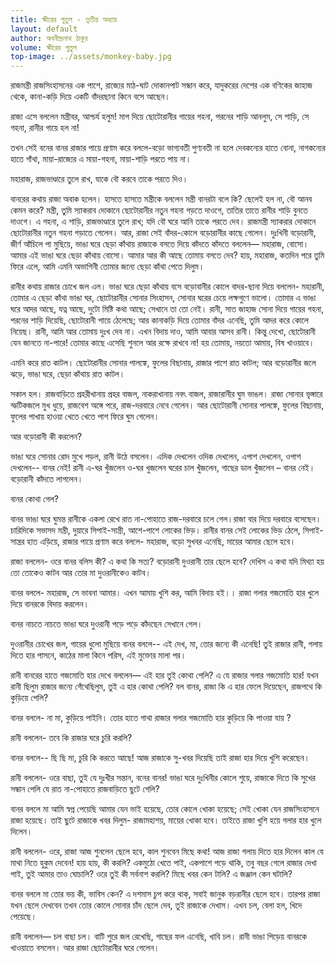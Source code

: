 ```yaml
---
title: ক্ষীরের পুতুল - তৃতীয় অধ্যায়
layout: default
author: অবনীন্দ্রনাথ ঠাকুর
volume: ক্ষীরের পুতুল
top-image: ../assets/monkey-baby.jpg
---
```

রাজমন্ত্রী রাজসিংহাসনের এক পাশে, রাজ্যের মাঠ-ঘাট দোকানপাট সন্ধান করে, যাদুকরের দেশের এক বণিকের জাহাজ থেকে, কানা-কড়ি দিয়ে একটি বাঁদরছানা কিনে বসে আছেন।

রাজা এসে বললেন মন্ত্রীবর, আশ্চর্য হলুম! মাপ দিয়ে ছোটোরানীর গায়ের গহনা, পরনের শাড়ি আনলুম, সে শাড়ি, সে গহনা, রানীর গায়ে হল না!

তখন সেই বনের বানর রাজার পায়ে প্রণাম করে বললে-বড়াে ভাগ্যবতী পুণ্যবতী না হলে দেবকন্যের হাতে বােনা, নাগকন্যের হাতে গাঁথা, মায়া-রাজ্যের এ মায়া-গহনা, মায়া-শাড়ি পরতে পায় না।

মহারাজ, রাজভাণ্ডারে তুলে রাখ, যাকে বৌ করবে তাকে পরতে দিও।

বানরের কথায় রাজা অবাক হলেন। হাসতে হাসতে মন্ত্রীকে বললেন মন্ত্রী বানরটা বলে কি? ছেলেই হল না, বৌ আনব কেমন করে? মন্ত্রী, তুমি স্যাকরাব দোকানে ছোটোরানীর নতুন গহনা গড়তে দাওগে, তাতির তাতে রানীর শাড়ি বুনতে দাওগে। এ গহনা, এ শাড়ি, রাজভাণ্ডারে তুলে রাখ; যদি বৌ ঘরে আনি তাকে পরতে দেব। রাজমন্ত্রী স্যাকরার দোকানে ছোটোরানীর নতুন গহনা গড়াতে গেলেন। আর, রাজা সেই বাঁদর-কোলে বড়ােরানীর কাছে গেলেন। দুঃখিনী বড়ােরানী, জীর্ণ আঁচিলে পা মুছিয়ে, ভাঙা ঘরে ছেড়া কাঁথায় রাজাকে বসতে দিয়ে কাঁদতে কাঁদতে বললেন— মহারাজ, বােসো। আমার এই ভাঙা ঘরে ছেড়া কাঁথায় বােসো। আমার আর কী আছে তােমায় বসতে দেব? হায়, মহারাজ, কতদিন পরে তুমি ফিরে এলে, আমি এমনি অভাগিনী তােমার জন্যে ছেড়া কাঁথা পেতে দিলুম।

রানীর কথায় রাজার চোখে জল এল। ভাঙা ঘরে ছেড়া কাঁথায় বসে বড়ােবানীর কোলে বাদর-ছানা দিয়ে বললেন- মহারানী, তােমার এ ছেড়া কাঁথা ভাঙা ঘর, ছোটোরানীর সােনার সিংহাসন, সােনার ঘরের চেয়ে লক্ষগুণে ভালো। তোমার এ ভাঙা ঘরে আদর আছে, যত্ন আছে, দুটো মিষ্টি কথা আছে; সেখানে তা তাে নেই। রানী, সাত জাহাজ সােনা দিয়ে গায়ের গহনা, পরনের শাড়ি দিয়েছি, ছোটোরানী পায়ে ঠেলেছে; আর কানাকড়ি দিয়ে তােমার বাঁদর এনেছি, তুমি আদর করে কোলে নিয়েছ। রানী, আমি আর তােমায় দুঃখ দেব না। এখন বিদায় দাও, আমি আবার আসব রানী। কিন্তু দেখাে, ছোটোরানী যেন জানতে না-পারে! তােমার কাছে এসেছি শুনলে আর রক্ষে রাখবে না! হয় তােমায়, নয়তাে আমায়, বিষ খাওয়াবে।

এমনি করে রাত কাটল। ছােটোরানীর সােনার পালঙ্কে, ফুলের বিছানায়, রাজার পাশে রাত কাটল; আর বড়োরানীর জলে ঝড়ে, ভাঙা ঘরে, ছেড়া কাঁথায় রাত কাটল।

সকাল হল। রাজবাড়িতে প্রহরীখানায় প্রহর বাজল, নাকরাখানায় নবৎ বাজল, রাজারানীর ঘুম ভাঙল। রাজা সােনার ভৃঙ্গারে স্ফটিকজলে মুখ ধুয়ে, রাজবেশ অঙ্গে পরে, রাজ-দরবারে নেবে গেলেন। আর ছােটোরানী সােনার পালঙ্কে, ফুলের বিছানায়, ফুলের পাখায় হাওয়া খেতে খেতে পাশ ফিরে ঘুম গেলেন।

আর বড়ােরানী কী করলেন?

ভাঙা ঘরে সােনার রোদ মুখে পড়ল, রানী উঠে বসলেন। এদিক দেখলেন ওদিক দেখলেন, এপাশ দেখলেন, ওপাশ দেখলেন-- বানর নেই! রানী এ-ঘর খুঁজলেন ও-ঘর খুজলেন ঘরের চাল খুঁজলেন, গাছের ডাল খুঁজলেন – বানর নেই। বড়ােরানী কাঁদতে লাগলেন।

বানর কোথা গেল?

বানর ভাঙা ঘরে ঘুমন্ত রানীকে একলা রেখে রাত না-পােহাতে রাজ-দরবারে চলে গেল।রাজা বার দিয়ে দরবারে বসেছেন। চারিদিকে সভাসদ মন্ত্রী, দুয়ারে সিপাই-সান্ত্রী, আশে-পাশে লােকের ভিড়। রানীর বানর সেই লােকের ভিড় ঠেলে, সিপাই-সান্ত্ৰর হাত এড়িয়ে, রাজার পায়ে প্রণাম করে বললে- মহারাজ, বড়াে সুখবর এনেছি, মায়ের আমার ছেলে হবে।

রাজা বললেন- ওরে বানর বলিস কী? এ কথা কি সত্য? বড়ােরানী দুওরানী তার ছেলে হবে? দেখিস এ কথা যদি মিথ্যা হয় তো তােকেও কাটব আর তাের মা দুওরানীকেও কাটব।

 বানর বললে- মহারাজ, সে ভাবনা আমার। এখন আমায় খুশি কর, আমি বিদায় হই।। রাজা গলার গজমােতি হার খুলে দিয়ে বানরকে বিদায় করলেন।

 বানর নাচতে নাচতে ভাঙা ঘরে দুওরানী পড়ে পড়ে কাঁদছেন সেখানে গেল।

  দুওরানীর চোখের জল, গায়ের ধুলাে মুছিয়ে বানর বললে-- এই দেখ, মা, তাের জন্যে কী এনেছি! তুই রাজার রানী, গলায় দিতে হার পাসনে, কাঠের মালা কিনে পরিস, এই মুক্তোর মালা পর।

  রানী বানরের হাতে গজমােতি হার দেখে বললেন— এই হার তুই কোথা পেলি? এ যে রাজার গলার গজমােতি হার! যখন রানী ছিলুম রাজার জন্যে গেঁথেছিলুম, তুই এ হার কোথা পেলি? বল বানর, রাজা কি এ হার ফেলে দিয়েছেন, রাজপথে কি কুড়িয়ে পেলি?

  বানর বললে- না মা, কুড়িয়ে পাইনি। তাের হাতে গাথা রাজার গলার গজমােতি হার কুড়িয়ে কি পাওয়া যায় ?

  রানী বললেন- তবে কি রাজার ঘরে চুরি করলি?

  বানর বললে-- ছি ছি মা, চুরি কি করতে আছে! আজ রাজাকে সু-খবর দিয়েছি তাই রাজা হার দিয়ে খুশি করেছেন।

  রানী বললেন- ওরে বাছা, তুই যে দুঃখীর সন্তান, বনের বানর! ভাঙা ঘরে দুঃখিনীর কোলে শুয়ে, রাজাকে দিতে কি সুখের সন্ধান পেলি যে রাত না-পােহাতে রাজবাড়িতে ছুটে গেলি?

  বানর বললে মা আমি স্বপ্ন পেয়েছি আমার যেন ভাই হয়েছে, তাের কোলে খােকা হয়েছে; সেই খােকা যেন রাজসিংহাসনে রাজা হয়েছে। তাই ছুটে রাজাকে খবর দিলুম- রাজামহাশয়, মায়ের খােকা হবে। তাইতে রাজা খুশি হয়ে গলার হার খুলে দিলেন।

  রানী বললেন- ওরে, রাজা আজ শুনলেন ছেলে হবে, কাল শুনবেন মিছে কথা! আজ রাজা গলায় দিতে হার দিলেন কাল যে মাথা নিতে হুকুম দেবেন! হায় হায়, কী করলি? একমুঠো খেতে পাই, একপাশে পড়ে থাকি, তবু বছর গেলে রাজার দেখা পাই, তুই আমার তাও ঘােচালি? ওরে তুই কী সর্বনাশ করলি? মিছে খবর কেন টালি? এ জঞ্জাল কেন ঘটালি?

  বানর বললে মা তাের ভয় কী, ভাবিস কেন? এ দশমাস চুপ করে থাক্‌, সবাই জানুক বড়রানীর ছেলে হবে। তারপর রাজা যখন ছেলে দেখবেন তখন তোর কোলে সােনার চাঁদ ছেলে দেব, তুই রাজাকে দেখাস। এখন চল, বেলা হল, খিদে পেয়েছে।

  রানী বললেন— চল বাছা চল। বাটি পুরে জল রেখেছি, গাছের ফল এনেছি, খাবি চল। রানী ভাঙা পিড়েয় বানরকে খাওয়াতে বসলেন। আর রাজা ছােটোরানীর ঘরে গেলেন।
